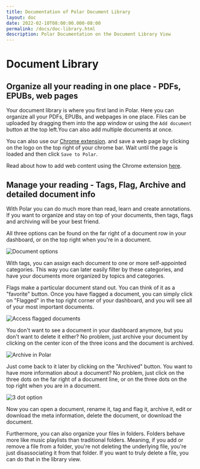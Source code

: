 ```yaml
---
title: Documentation of Polar Document Library
layout: doc
date: 2022-02-10T08:00:00.000-08:00
permalink: /docs/doc-library.html
description: Polar Documentation on the Document Library View 
---
```


# Document Library

## Organize all your reading in one place - PDFs, EPUBs, web pages
    
Your document library is where you first land in Polar. Here you can organize all your PDFs, EPUBs, and webpages in one place. Files can be uploaded by dragging them into the app window or using the ```Add document``` button at the top left.You can also add multiple documents at once. 

You can also use our <a href="https://chrome.google.com/webstore/detail/save-to-polar/jkfdkjomocoaljglgddnmhcbolldcafd" target="_blank">Chrome extension</a>.
 and save a web page by clicking on the logo on the top right of your chrome bar. Wait until the page is loaded and then click  ```Save to Polar```.

Read about how to add web content using the Chrome extension <a href="https://chrome.google.com/webstore/detail/save-to-polar/jkfdkjomocoaljglgddnmhcbolldcafd" target="_blank">here</a>.
  
## Manage your reading - Tags, Flag, Archive and detailed document info
    
With Polar you can do much more than read, learn and create annotations. If you want to organize and stay on top of your documents, then tags, flags and archiving will be your best friend. 

All three options can be found on the far right of a document row in your dashboard, or on the top right when you're in a document.

<img alt="Document options" src="https://i.imgur.com/A9CNaas.png">

With tags, you can assign each document to one or more self-appointed categories. This way you can later easily filter by these categories, and have your documents more organized by topics and categories. 

Flags make a particular document stand out. You can think of it as a "favorite" button. Once you have flagged a document, you can simply click on "Flagged" in the top right corner of your dashboard, and you will see all of your most important documents.

<img alt="Access flagged documents" src="https://i.imgur.com/MGmK9sy.png">

 You don't want to see a document in your dashboard anymore, but you don't want to delete it either? No problem, just archive your document by clicking on the center icon of the three icons and the document is archived.

<img alt="Archive in Polar" src="https://i.imgur.com/JmAgxkm.png">

Just come back to it later by clicking on the "Archived" button. You want to have more information about a document? No problem, just click on the three dots on the far right of a document line, or on the three dots on the top right when you are in a document.

<img alt="3 dot option" src="https://i.imgur.com/SD1SDcY.png">

Now you can open a document, rename it, tag and flag it, archive it, edit or download the meta information, delete the document, or download the document.

Furthermore, you can also organize your files in folders. Folders behave more like music playlists than traditional folders. Meaning, if you add or remove a file from a folder, you're not deleting the underlying file, you're just disassociating it from that folder. If you want to truly delete a file, you can do that in the library view.
